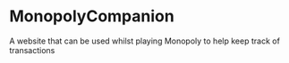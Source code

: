# MonopolyCompanion
 A website that can be used whilst playing Monopoly to help keep track of transactions
